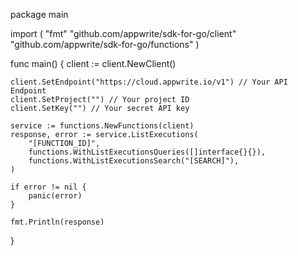 package main

import (
    "fmt"
    "github.com/appwrite/sdk-for-go/client"
    "github.com/appwrite/sdk-for-go/functions"
)

func main() {
    client := client.NewClient()

    client.SetEndpoint("https://cloud.appwrite.io/v1") // Your API Endpoint
    client.SetProject("") // Your project ID
    client.SetKey("") // Your secret API key

    service := functions.NewFunctions(client)
    response, error := service.ListExecutions(
        "[FUNCTION_ID]",
        functions.WithListExecutionsQueries([]interface{}{}),
        functions.WithListExecutionsSearch("[SEARCH]"),
    )

    if error != nil {
        panic(error)
    }

    fmt.Println(response)
}
